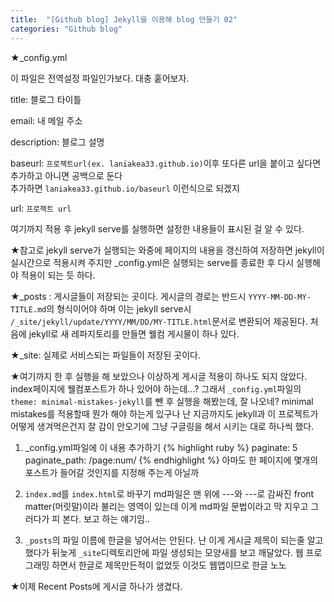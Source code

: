 ```yaml
---
title:  "[Github blog] Jekyll을 이용해 blog 만들기 02"
categories: "Github blog"
---
```

★_config.yml

이 파일은 전역설정 파일인가보다.
대충 훝어보자.

title: 블로그 타이틀

email: 내 메일 주소

description: 블로그 설명

baseurl: `프로젝트url(ex. laniakea33.github.io)`이후 또다른 url을 붙이고 싶다면 추가하고 아니면 공백으로 둔다<br>
추가하면 `laniakea33.github.io/baseurl` 이런식으로 되겠지

url: `프로젝트 url`

여기까지 적용 후 jekyll serve를 실행하면 설정한 내용들이 표시된 걸 알 수 있다.

★참고로 jekyll serve가 실행되는 와중에 페이지의 내용을 갱신하여 저장하면 jekyll이 실시간으로 적용시켜 주지만
_config.yml은 실행되는 serve를 종료한 후 다시 실행해야 적용이 되는 듯 하다.

★_posts : 게시글들이 저장되는 곳이다. 게시글의 경로는 반드시 `YYYY-MM-DD-MY-TITLE.md`의 형식이어야 하며
	이는 jekyll serve시 `/_site/jekyll/update/YYYY/MM/DD/MY-TITLE.html`문서로 변환되어 제공된다.
	처음에 jekyll로 새 레파지토리를 만들면 웰컴 게시물이 하나 있다.

★_site: 실제로 서비스되는 파일들이 저장된 곳이다.

★여기까지 한 후 실행을 해 보았으나 이상하게 게시글 적용이 하나도 되지 않았다. index페이지에 웰컴포스트가 하나 있어야 하는데...?
그래서 `_config.yml`파일의 `theme: minimal-mistakes-jekyll`를 뺀 후 실행을 해봤는데, 잘 나오네? minimal mistakes를 적용할때 뭔가 해야 하는게 있구나
난 지금까지도 jekyll과 이 프로젝트가 어떻게 생겨먹은건지 잘 감이 안오기에 그냥 구글링을 해서 시키는 대로 하나씩 했다.
1. _config.yml파일에 이 내용 추가하기
{% highlight ruby %}
paginate: 5
paginate_path: /page:num/
{% endhighlight %}
아마도 한 페이지에 몇개의 포스트가 들어갈 것인지를 지정해 주는게 아닐까

2. `index.md`를 `index.html`로 바꾸기
md파일은 맨 위에 ---와 ---로 감싸진 front matter(머릿말)이라 불리는 영역이 있는데
이게 md파일 문법이라고 막 지우고 그러다가 피 본다. 보고 하는 얘기임..

3. `_posts`의 파일 이름에 한글을 넣어서는 안된다.
난 이게 게시글 제목이 되는줄 알고 했다가 뒤늦게 `_site`디렉토리안에 파일 생성되는 모양새를 보고
깨달았다. 웹 프로그래밍 하면서 한글로 제목만든적이 없었듯 이것도 웹앱이므로 한글 노노

★이제 Recent Posts에 게시글 하나가 생겼다.